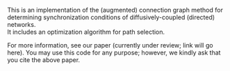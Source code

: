 This is an implementation of the (augmented) connection graph method for determining synchronization conditions of diffusively-coupled (directed) networks.  
It includes an optimization algorithm for path selection.

For more information, see our paper (currently under review; link will go here).
You may use this code for any purpose; however, we kindly ask that you cite the above paper.
